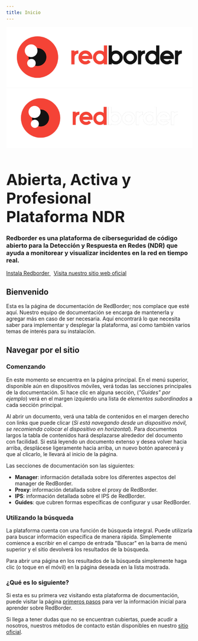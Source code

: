 ```yaml
---
title: Inicio
---
```

<!-- Additional styles for landing page -->
  <style>
    .mdx-container {
      background-size: contain;
    }

    .mdx-hero {

    }
    .mdx-hero h1 {
        color: currentcolor;
        margin-bottom: 1rem;
        font-size: 2.6rem;
    }
    @media screen and (max-width: 29.9375em) {
        .mdx-hero h1 {
            font-size: 1.4rem;
        }
    }

    @media screen and (min-width: 60em) {
        .mdx-hero {
            align-items: stretch;
            display: flex;
        }
        .mdx-hero__content {
            max-width: 38rem;
        }
        .mdx-hero__image {
            order: 1;
            transform: translateX(4rem);
            width: 38rem;
        }
    }
    @media screen and (min-width: 76.25em) {
      .mdx-hero__image {
        transform: translateX(8rem);
      }
    }
    .mdx-hero .md-button {
      border-color: var(--hb-hero-color);
    }
    .mdx-hero .md-button--primary {
      color: var(--md-primary-fg-color);
      background-color: var(--hb-hero-color);
      border-color: transparent;
      margin-right: 0.5rem;
      margin-top: 0.5rem;
    }

    .md-main .md-button--primary {
      color: var(--md-primary-fg-color);
      background-color: var(--hb-hero-color);
      border-color: transparent;
    }

    nav[class="md-tabs"] {
      border-bottom: none;
    }
</style>

<div class="home-logo-item">
  <img src="/assets/images/redborder-logo-max-dark.png" alt="redborder" class="light-logo"/>
  <img src="/assets/images/redborder-logo-max-ligth.png" alt="redborder" class="dark-logo"/>
</div>

<section class="mdx-container">
  <div class="md-grid md-typeset">
    <div class="mdx-hero">
      <div class="mdx-hero__content">
        <h1>Abierta, Activa y Profesional <div id="typewriter">Plataforma NDR</div></h1>
        <h3>Redborder es una plataforma de ciberseguridad de código abierto para la Detección y Respuesta en Redes (NDR) que ayuda a monitorear y visualizar incidentes en la red en tiempo real.</h3>
        <a href="manager/redborder_basics/ch2_redborder_installation/" class="md-button md-button--primary">
          Instala Redborder
        </a>
        <a href="https://redborder.com/" class="md-button" target="_blank">
          Visita nuestro sitio web oficial
        </a>
      </div>
    </div>
  </div>
</section>

## Bienvenido

Esta es la página de documentación de RedBorder; nos complace que esté aquí. Nuestro equipo de documentación se encarga de mantenerla y agregar más en caso de ser necesaria. Aquí encontrará lo que necesita saber para implementar y desplegar la plataforma, así como también varios temas de interés para su instalación.

## Navegar por el sitio

### Comenzando

En este momento se encuentra en la página principal. En el menú superior, disponible aún en dispositivos móviles, verá todas las secciones principales de la documentación. Si hace clic en alguna sección, (*"Guides" por ejemplo*) verá en el margen izquierdo una lista de *elementos subordinados* a cada sección principal.

Al abrir un documento, verá una tabla de contenidos en el margen derecho con links que puede clicar (*Si está navegando desde un dispositivo móvil, se recomienda colocar el dispositivo en horizontal*). Para documentos largos la tabla de contenidos hará desplazarse alrededor del documento con facilidad. Si está leyendo un documento extenso y desea volver hacia arriba, desplácese ligeramente hacia arriba, un nuevo botón aparecerá y que al clicarlo, le llevará al inicio de la página.

Las secciones de documentación son las siguientes:

- **Manager**: información detallada sobre los diferentes aspectos del manager de RedBorder.
- **Proxy**: información detallada sobre el proxy de RedBorder.
- **IPS**: información detallada sobre el IPS de RedBorder.
- **Guides**: que cubren formas específicas de configurar y usar RedBorder.

### Utilizando la búsqueda

La plataforma cuenta con una función de búsqueda integral. Puede utilizarla para buscar información específica de manera rápida. Simplemente comience a escribir en el campo de entrada "Buscar" en la barra de menú superior y el sitio devolverá los resultados de la búsqueda.

Para abrir una página en los resultados de la búsqueda simplemente haga clic (o toque en el móvil) en la página deseada en la lista mostrada.

### ¿Qué es lo siguiente?

Si esta es su primera vez visitando esta plataforma de documentación, puede visitar la página [primeros pasos](guides/getting_started/first_steps.es.md) para ver la información inicial para aprender sobre RedBorder.

Si llega a tener dudas que no se encuentran cubiertas, puede acudir a nosotros, nuestros métodos de contacto están disponibles en nuestro [sitio oficial](https://redborder.com/).
